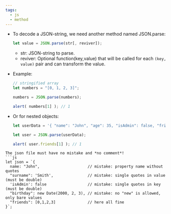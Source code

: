 ```yaml
---
tags:
  - js
  - method
---
```


- To decode a JSON-string, we need another method named JSON.parse:
	```js
	let value = JSON.parse(str[, reviver]);
	```
	- str: JSON-string to parse.
	- reviver: Optional function(key,value) that will be called for each `(key, value)` pair and can transform the value. 

- Example:
	```js
	// stringified array
	let numbers = "[0, 1, 2, 3]";
	
	numbers = JSON.parse(numbers);
	
	alert( numbers[1] ); // 1
	```

- Or for nested objects:
	```js
	let userData = '{ "name": "John", "age": 35, "isAdmin": false, "friends": [0,1,2,3] }';
	
	let user = JSON.parse(userData);
	
	alert( user.friends[1] ); // 1
	```

```ad-note
The json file must have no mistake and *no comment*!
```js
let json = `{
  name: "John",                     // mistake: property name without quotes
  "surname": 'Smith',               // mistake: single quotes in value (must be double)
  'isAdmin': false                  // mistake: single quotes in key (must be double)
  "birthday": new Date(2000, 2, 3), // mistake: no "new" is allowed, only bare values
  "friends": [0,1,2,3]              // here all fine
}`;
````